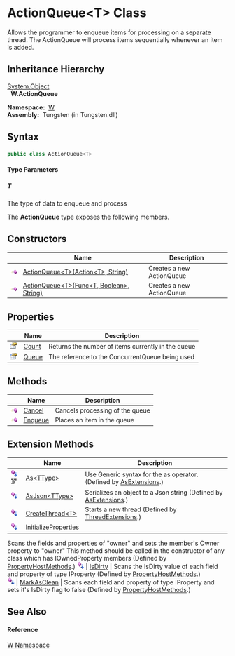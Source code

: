 ActionQueue&lt;T> Class
=======================
  
Allows the programmer to enqueue items for processing on a separate thread. The ActionQueue will process items sequentially whenever an item is added.



Inheritance Hierarchy
---------------------
[System.Object][1]  
  **W.ActionQueue<T>**  

  **Namespace:**  [W][2]  
  **Assembly:**  Tungsten (in Tungsten.dll)

Syntax
------

```csharp
public class ActionQueue<T>

```

#### Type Parameters

##### *T*
The type of data to enqueue and process

The **ActionQueue<T>** type exposes the following members.


Constructors
------------

                 | Name                                                | Description               
---------------- | --------------------------------------------------- | ------------------------- 
![Public method] | [ActionQueue&lt;T>(Action&lt;T>, String)][3]        | Creates a new ActionQueue 
![Public method] | [ActionQueue&lt;T>(Func&lt;T, Boolean>, String)][4] | Creates a new ActionQueue 


Properties
----------

                   | Name       | Description                                        
------------------ | ---------- | -------------------------------------------------- 
![Public property] | [Count][5] | Returns the number of items currently in the queue 
![Public property] | [Queue][6] | The reference to the ConcurrentQueue being used    


Methods
-------

                 | Name         | Description                     
---------------- | ------------ | ------------------------------- 
![Public method] | [Cancel][7]  | Cancels processing of the queue 
![Public method] | [Enqueue][8] | Places an item in the queue     


Extension Methods
-----------------

                                          | Name                       | Description                                                                                                                                                                                                                      
----------------------------------------- | -------------------------- | -------------------------------------------------------------------------------------------------------------------------------------------------------------------------------------------------------------------------------- 
![Public Extension Method]![Code example] | [As&lt;TType>][9]          | Use Generic syntax for the as operator. (Defined by [AsExtensions][10].)                                                                                                                                                         
![Public Extension Method]                | [AsJson&lt;TType>][11]     | Serializes an object to a Json string (Defined by [AsExtensions][10].)                                                                                                                                                           
![Public Extension Method]                | [CreateThread&lt;T>][12]   | Starts a new thread (Defined by [ThreadExtensions][13].)                                                                                                                                                                         
![Public Extension Method]                | [InitializeProperties][14] | 
Scans the fields and properties of "owner" and sets the member's Owner property to "owner" This method should be called in the constructor of any class which has IOwnedProperty members
 (Defined by [PropertyHostMethods][15].) 
![Public Extension Method]                | [IsDirty][16]              | 
Scans the IsDirty value of each field and property of type IProperty
 (Defined by [PropertyHostMethods][15].)                                                                                                                 
![Public Extension Method]                | [MarkAsClean][17]          | 
Scans each field and property of type IProperty and sets it's IsDirty flag to false
 (Defined by [PropertyHostMethods][15].)                                                                                                  


See Also
--------

#### Reference
[W Namespace][2]  

[1]: http://msdn.microsoft.com/en-us/library/e5kfa45b
[2]: ../README.md
[3]: _ctor.md
[4]: _ctor_1.md
[5]: Count.md
[6]: Queue.md
[7]: Cancel.md
[8]: Enqueue.md
[9]: ../AsExtensions/As__1.md
[10]: ../AsExtensions/README.md
[11]: ../AsExtensions/AsJson__1.md
[12]: ../../W.Threading/ThreadExtensions/CreateThread__1.md
[13]: ../../W.Threading/ThreadExtensions/README.md
[14]: ../PropertyHostMethods/InitializeProperties.md
[15]: ../PropertyHostMethods/README.md
[16]: ../PropertyHostMethods/IsDirty.md
[17]: ../PropertyHostMethods/MarkAsClean.md
[18]: ../../_icons/Help.png
[Public method]: ../../_icons/pubmethod.gif "Public method"
[Public property]: ../../_icons/pubproperty.gif "Public property"
[Public Extension Method]: ../../_icons/pubextension.gif "Public Extension Method"
[Code example]: ../../_icons/CodeExample.png "Code example"